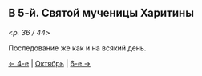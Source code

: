
## В 5-й. Святой мученицы Харитины

<*p. 36 / 44*>

Последование же как и на всякий день.

[← 4-е](10_04_MES.ru.md) | [Октябрь](README.md#5-й) | [6-е →](10_06_MES.ru.md)
